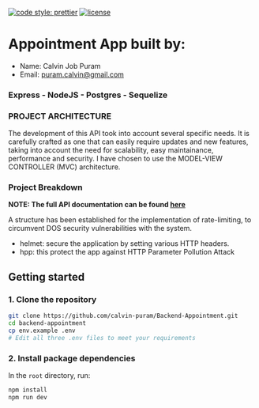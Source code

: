[![code style: prettier](https://img.shields.io/badge/code_style-prettier-ff69b4.svg)](https://github.com/prettier/prettier)
[![license](https://img.shields.io/github/license/t-ho/mern-stack)](https://github.com/calvin-puram/Backend-Appointment/blob/master/LICENSE)

# Appointment App built by:

- Name: Calvin Job Puram
- Email: puram.calvin@gmail.com

### Express - NodeJS - Postgres - Sequelize

### PROJECT ARCHITECTURE

The development of this API took into account several specific needs. It is carefully crafted as one that can easily require updates and new features, taking into account the need for scalability, easy maintainance, performance and security. I have chosen to use the MODEL-VIEW CONTROLLER (MVC) architecture.

### Project Breakdown

**NOTE: The full API documentation can be found [here](https://documenter.getpostman.com/view/5936515/UVJeEb5A)**

A structure has been established for the implementation of rate-limiting, to circumvent DOS security vulnerabilities with the system.

- helmet: secure the application by setting various HTTP headers.
- hpp: this protect the app against HTTP Parameter Pollution Attack

## Getting started

### 1. Clone the repository

```bash
git clone https://github.com/calvin-puram/Backend-Appointment.git
cd backend-appointment
cp env.example .env
# Edit all three .env files to meet your requirements
```

### 2. Install package dependencies

In the `root` directory, run:

```bash
npm install
npm run dev
```
